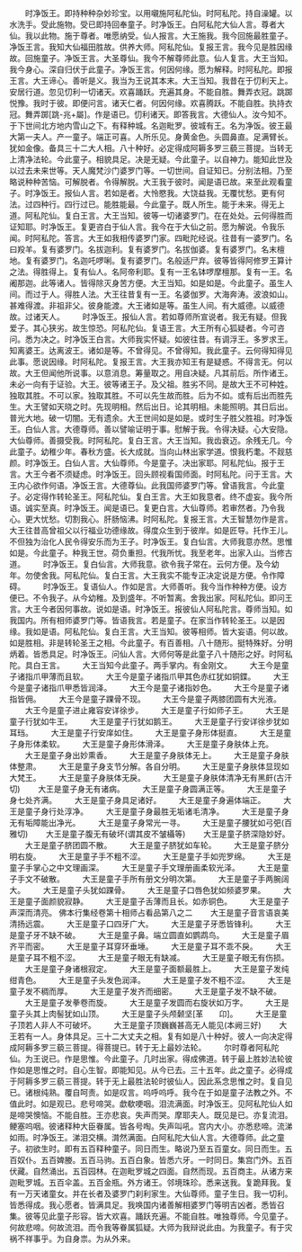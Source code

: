 <!-- { "loadSidebar": true } -->
　　时净饭王。即持种种杂妙珍宝。以用嚫施阿私陀仙。时阿私陀。持自澡罐。以水洗手。受此施物。受已即持回奉童子。时净饭王。白阿私陀大仙人言。尊者大仙。我以此物。施于尊者。唯愿纳受。仙人报言。大王施我。我今回施最胜童子。净饭王言。我知大仙福田胜故。供养大师。阿私陀仙。复报王言。我今见是胜因缘故。回施童子。净饭王言。大圣尊仙。我今不解尊师此意。仙人复言。大王当知。我今身心。深自归伏于此童子。净饭王言。何因何缘。愿为解释。时阿私陀。即报王言。大王谛心。善听是义。我当为王说其本末。大王当知。我昔在于忉利天上。安居行道。忽见忉利一切诸天。欢喜踊跃。充遍其身。不能自胜。舞弄衣冠。跳踯悦豫。我时于彼。即便问言。诸天仁者。何因何缘。欢喜腾跃。不能自胜。执持衣冠。舞弄踯[跳-兆+屬]。作是语已。忉利诸天。即答我言。大德仙人。汝今知不。于下世间北方地内雪山之下。有释种城。名迦毗罗。彼城有王。名为净饭。彼王最大第一夫人。产一童子。端正可喜。人所乐见。身黄金色。头圆鼻直。足满臂长。犹如金像。备具三十二大人相。八十种好。必定得成阿耨多罗三藐三菩提。当转无上清净法轮。今此童子。相貌具足。决是无疑。今此童子。以自神力。能知此世及以过去未来世等。天人魔梵沙门婆罗门等。一切世间。自证知已。分别法相。乃至略说种种苦恼。可解脱者。令得解脱。大王我于彼时。闻是语已故。来至此观看童子。时净饭王。报仙人言。若如是者。大怜愍我。大饶益我。无覆忧愁。更有何法。过四种行。四行过已。能胜能最。今此童子。既人所生。能于未来。得无上道。阿私陀仙。复白王言。大王当知。彼等一切诸婆罗门。在在处处。云何得胜而证知耶。时净饭王。复更咨白于仙人言。我今在于大仙之前。愿为解说。令我乐闻。时阿私陀。答言。大王如我相传婆罗门家。四毗陀经说。往昔有一婆罗门。名曰羖羊。复有婆罗门。名拔迦利。复有婆罗门。名拔伽婆。复有婆罗门。名末檀地。复有婆罗门。名迦吒啰唎。复有婆罗门。名般适尸弃。彼等皆得阿修罗王算计之法。得胜得上。复有仙人。名阿帝利耶。复有一王名钵啰摩檀那。复有一王。名阇那迦。此等诸人。皆得除灭身苦方便。大王当知。如是如是。今此童子。虽生人间。而过于人。得胜人法。大王往昔复有一王。名婆伽罗。大海奔涛。波浪如山。甚难得渡。非祖非父。彼身能渡。大王诸如是等。虽生人间。有大威德。以威德故。过诸天人。
　　时净饭王。报仙人言。若如尊师所宣说者。我无有疑。但我爱子。其心狭劣。故生惊恐。阿私陀仙。复语王言。大王所有心狐疑者。今可咨问。悉为决之。时净饭王白言。大师我实怀疑。如彼往昔。有调浮王。多罗求王。知离婆王。达离波王。诸如是等。不曾得见。不曾得知。我此童子。云何得知得见此事。愿说因缘。时阿私陀。复报王言。大王我亦知王有是疑惑。不得言无。何以故。大王但闻他所说事。以意消息。筹量取之。用自决疑。凡其前后。所作诸王。未必一向有于证验。大王。彼等诸王子。及父祖。胜劣不同。是故大王不可种姓。独取其胜。不可以家。独取其胜。不可以先生故而胜。后为不如。或有后出而胜先生。大王譬如天晓之时。先现明相。然后出日。论其明相。未能照明。其日后出。普光大地。破一切闇。无有遗余。大王世间如是如是。或时生子胜父胜祖。时净饭王。白仙人言。大德尊师。善以譬喻证明于事。慰解于我。令得决疑。心大安隐。大仙尊师。善摄受我。时阿私陀。复白王言。大王当知。我齿衰迈。余残无几。今此童子。幼稚少年。春秋方盛。长大成就。当向山林出家学道。恨我朽耄。不觌慈颜。时净饭王。白仙人言。大仙尊师。今是童子。决出家耶。阿私陀仙。报于王言。大王今者不须疑虑。时净饭王。回头顾视看国师面。时阿私陀。问于王言。大王内心欲作何语。净饭王言。大德尊仙。此我国师婆罗门等。曾语我言。今此童子。必定得作转轮圣王。阿私陀仙。复白王言。大王如我意者。终不虚妄。我今所语。诚实至真。时净饭王。闻是语已。复更白言。大仙尊师。若审然者。乃令我心。更大忧愁。切割我心。肝肠恼沸。时阿私陀。复报王言。大王智慧勿作是言。大王往昔高曾祖父以行福业功德缘故。得度众生到于彼岸。如是匠导。托作王儿。不但独为治化人民令得安乐而为王子。时净饭王。复白仙言。大师我意亦然。思惟如是。今此童子。种我王世。荷负重担。代我所忧。我至老年。出家入山。当修古道。
　　时净饭王。复白仙言。大师我意。欲令我子常在。云何方便。及今幼年。勿使舍我。阿私陀仙。复白王言。大王我实不能专正决定说是方便。令作障碍。
　　时净饭王。复语仙人。作如是言。大师善听。我今当作种种方便。设方便已。不令我子。从今幼稚。及到盛年。不听暂离。舍我出家。阿私陀仙。即问王言。大王今者因何事故。说如是语。时净饭王。报彼仙人阿私陀言。尊师当知。如我国内。所有相师婆罗门等。皆语我言。若是童子。在家当作转轮圣王。以是因缘。我如是语。阿私陀仙。复白王言。大王当知。彼等相师。皆大妄语。何以故。如是胜相。非是转轮圣王之相。今此童子。有百善相。八十随形。挺特殊好。分明炳着。皆悉具足。时净饭王。问仙人言。大师何等是此童子八十随形之好。时阿私陀。具白王言。
　　大王当知今此童子。两手掌内。有金刚文。
　　大王今是童子诸指爪甲薄而且软。
　　大王今是童子诸指爪甲其色赤红犹如铜鍱。
　　大王今是童子诸指爪甲悉皆润泽。
　　大王今是童子诸指妙色。
　　大王今是童子诸指皆佣。
　　大王今是童子踝骨不现。
　　大王今是童子两膝团圆有大光液。
　　大王今是童子进止雍容安详徐步。
　　大王是童子行如师子王。
　　大王是童子行犹如牛王。
　　大王是童子行犹如鹅王。
　　大王是童子行安详徐步犹如耳珰。
　　大王是童子行安庠如住。
　　大王是童子身形体挺直。
　　大王是童子身形体柔软。
　　大王是童子身形体滑泽。
　　大王是童子身肤体上充。
　　大王是童子身出妙熏香。
　　大王是童子身肤体无上。
　　大王是童子身肤体整肃。
　　大王是童子身支节分解。各自分明。
　　大王是童子身肤体显现如大梵王。
　　大王是童子身肤体无戾。
　　大王是童子身肤体清净无有黑皯(古汗切)
　　大王是童子身无有诸病。
　　大王是童子身圆满正等。
　　大王是童子身七处齐满。
　　大王是童子身具足诸好。
　　大王是童子身遍体端正。
　　大王是童子身行处淳净。
　　大王是童子身最胜无垢诸毛清净。
　　大王是童子身无有垢障能出净光。
　　大王是童子身常光一寻。
　　大王是童子腰犹如弓弝(百雅切)
　　大王是童子腹无有破坏(谓其皮不皱欇等)
　　大王是童子脐深隐妙好。
　　大王是童子脐团圆不散。
　　大王是童子脐犹如车轮。
　　大王是童子脐分明右旋。
　　大王是童子手不粗不涩。
　　大王是童子手如兜罗绵。
　　大王是童子手掌心之中文理画深。
　　大王是童子手文理册画柔软光泽。
　　大王是童子手文不破散。
　　大王是童子手所有册文分明次第。
　　大王是童子手两腕阔大。
　　大王是童子头犹如踝骨。
　　大王是童子口唇色犹如频婆罗果。
　　大王是童子面颜貌寂静。
　　大王是童子舌薄而且长。如赤铜色。
　　大王是童子声深而清亮。
佛本行集经卷第十相师占看品第八之二
　　大王是童子音言语哀美清扬远震。
　　大王是童子口四牙广大。
　　大王是童子牙悉皆锋利。
　　大王是童子牙不缺不破。
　　大王是童子鼻。端立圆直如鹦鹉鸟。
　　大王是童子眉齐平而密。
　　大王是童子耳穿环垂埵。
　　大王是童子耳不乖不戾。
　　大王是童子耳不粗不涩。
　　大王是童子眼无有缺减。
　　大王是童子眼无有伤损。
　　大王是童子身诸根寂定。
　　大王是童子面额最胜上。
　　大王是童子发纯绀青色。
　　大王是童子头发色润泽。
　　大王是童子发不粗不涩。
　　大王是童子发不稠而厚。
　　大王是童子发齐而细密。
　　大王是童子发不缺不破。
　　大王是童子发拳卷而旋。
　　大王是童子发圆而右旋状如万字。
　　大王是童子头其上肉髻犹如山顶。
　　大王是童子头颅颡坚[革　　卬]。
　　大王是童子顶若人非人不可破坏。
　　大王是童子顶巍巍甚高无人能见(本阙三好)
　　大王若有一人。身体具足。三十二大丈夫之相。复有如是八十种好。彼人一向决定得成阿耨多罗三藐三菩提。得菩提已。转于无上最妙法轮。
　　尔时尊者阿私陀仙。为王说已。作是思惟。今此童子。几时出家。得成佛道。转于最上胜妙法轮彼作如是思惟之时。自心生智。即能知见。从今已去。三十五年。此之童子。必得成于阿耨多罗三藐三菩提。转于无上最胜法轮时彼仙人。因此系念思惟之时。复自见已。诸根纯熟。覆自呵责。如是叹言。呜呼呜呼。我今在于如是童子法教之外。不值此时。如是观已。悲号啼哭。歔欷哽咽。泪流满面。时净饭王。见阿私陀仙人如是啼哭懊恼。不能自胜。王亦悲哀。失声而哭。摩耶夫人。既见是已。亦复流泪。鲠塞呜咽。彼诸释种大臣眷属。皆各号啕。失声叫吼。宫内大小。亦悉悲啼。流涕如雨。时净饭王。涕泪交横。潸然满面。白阿私陀大仙人言。大德尊师。此之童子。初欲生时。即有五百释种童子。同日而生。略说乃至五百童女。同日而生。五百奴仆。五百婢媵。五百马驹。五百白象。皆悉六牙。一时同日。集宫门外。五百伏藏。自然涌出。五百园林。在迦毗罗城之四面。自然而现。五百商主。从诸方来迦毗罗城。五百伞盖。五百金瓶。外方诸王。邻境珠珍。悉来送我。复跪拜我。复有一万天诸童女。并在长者及婆罗门刹利家生。大仙尊师。童子生日。我一切利。皆悉得成。我心愿者。皆满具足。我唤国内诸善解相婆罗门等明吉凶者。悉皆召集。彼等见此童子形容。皆大欢喜。踊跃充遍。不能自胜。唯独尊师。今见童子。何故悲啼。何故流泪。而令我等眷属狐疑。大师为我辩说此由。为我童子。有于灾祸不祥事乎。为自身祟。为从外来。
